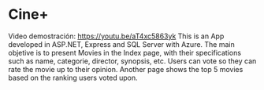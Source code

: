 # Cine+
Video demostración: https://youtu.be/aT4xc5863yk
This is an App developed in ASP.NET, Express and SQL Server with Azure. 
The main objetive is to present Movies in the Index page, with their specifications such as name, categorie, director, synopsis, etc.
Users can vote so they can rate the movie up to their opinion.
Another page shows the top 5 movies based on the ranking users voted upon.
